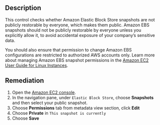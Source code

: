 ## Description

This control checks whether Amazon Elastic Block Store snapshots are not publicly restorable by everyone, which makes them public. Amazon EBS snapshots should not be publicly restorable by everyone unless you explicitly allow it, to avoid accidental exposure of your company’s sensitive data.

You should also ensure that permission to change Amazon EBS configurations are restricted to authorized AWS accounts only. Learn more about managing Amazon EBS snapshot permissions in the [Amazon EC2 User Guide for Linux Instances](https://docs.aws.amazon.com/AWSEC2/latest/UserGuide/ebs-modifying-snapshot-permissions.html).

## Remediation

1. Open the [Amazon EC2 console](https://console.aws.amazon.com/ec2/).
2. In the navigation pane, under `Elastic Block Store`, choose **Snapshots** and then select your public snapshot.
3. Choose **Permissions** tab from metadata view section, click **Edit**
4. Choose **Private** in `This snapshot is currently`
5. Choose **Save**
